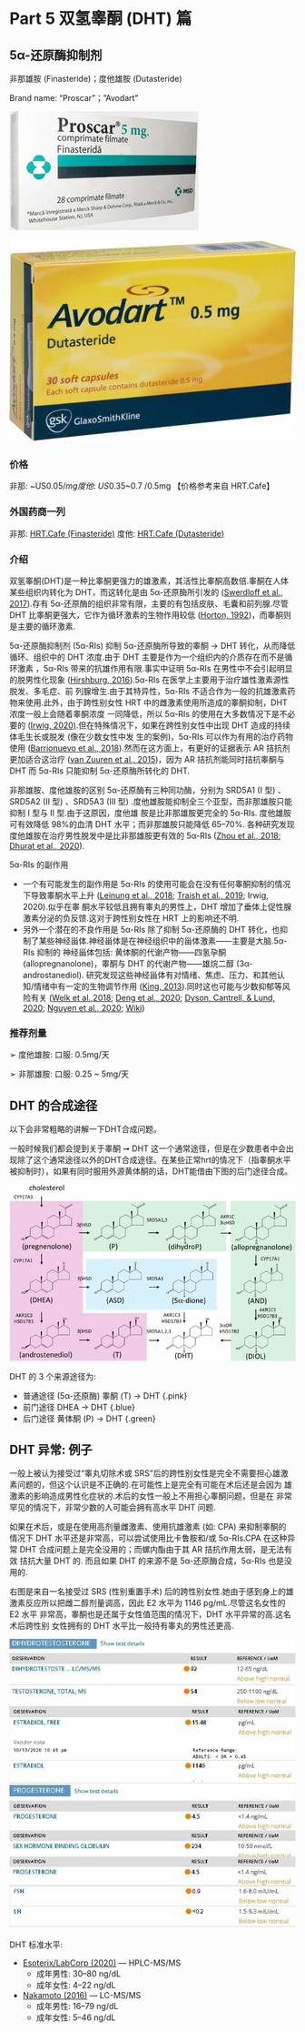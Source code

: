 # Part 5 双氢睾酮 (DHT) 篇

## 5α-还原酶抑制剂

非那雄胺 (Finasteride)；度他雄胺 (Dutasteride)

Brand name: “Proscar”；”Avodart”

![Proscar-Finasteride-5mg](../imgs/Proscar-Finasteride-5mg.jpg)

![Avodart-Dutasteride-0.5mg](../imgs/Avodart-Dutasteride-0.5mg.jpg)

### 价格

非那: ~US$0.05 /mg 度他: ~US$0.35~0.7 /0.5mg 【价格参考来自 HRT.Cafe】

### 外国药商一列

非那: [HRT.Cafe (Finasteride)](https://hrt.cafe/finasteride/) 度他: [HRT.Cafe (Dutasteride)](https://hrt.cafe/dutasteride/)

### 介绍

双氢睾酮(DHT)是一种比睾酮更强力的雄激素，其活性比睾酮高数倍.睾酮在人体某些组织内转化为 DHT，而这转化是由 5α-还原酶所引发的 ([Swerdloff et al., 2017](https://doi.org/10.1210/er.2016-1067)).存有 5α-还原酶的组织非常有限，主要的有包括皮肤、毛囊和前列腺.尽管 DHT 比睾酮更强大，它作为循环激素的生物作用较低 ([Horton, 1992](https://doi.org/10.1002/j.1939-4640.1992.tb01621.x))，而睾酮则是主要的循环激素.

5α-还原酶抑制剂 (5α-RIs) 抑制 5α-还原酶所导致的睾酮 → DHT 转化，从而降低循环、组织中的 DHT 浓度.由于 DHT 主要是作为一个组织内的介质存在而不是循环激素 ，5α-RIs 带来的抗雄作用有限.事实中证明 5α-RIs 在男性中不会引起明显的脱男性化现象 ([Hirshburg, 2016](https://www.ncbi.nlm.nih.gov/pmc/articles/PMC5023004/)).5α-RIs 在医学上主要用于治疗雄性激素源性脱发、多毛症、前 列腺增生.由于其特异性，5α-RIs 不适合作为一般的抗雄激素药物来使用.此外，由于跨性别女性 HRT 中的雌激素使用所造成的睾酮抑制，DHT 浓度一般上会随着睾酮浓度 一同降低，所以 5α-RIs 的使用在大多数情况下是不必要的 ([Irwig, 2020)](http://doi.org/10.1111/andr.12881).但在特殊情况下，如果在跨性别女性中出现 DHT 造成的持续体毛生长或脱发 (像在少数女性中发 生的案例)，5α-RIs 可以作为有用的治疗药物使用 ([Barrionuevo et al., 2018](https://doi.org/10.1210/jc.2017-02052)).然而在这方面上，有更好的证据表示 AR 拮抗剂更加适合这治疗 ([van Zuuren et al., 2015](https://doi.org/10.1002/14651858.CD010334.pub2))，因为 AR 拮抗剂能同时拮抗睾酮与 DHT 而 5α-RIs 只能抑制 5α-还原酶所转化的 DHT.

非那雄胺、度他雄胺的区别 5α-还原酶有三种同功酶，分别为 SRD5A1 (I 型) 、SRD5A2 (II 型) 、SRD5A3 (III 型) .度他雄胺能抑制全三个亚型，而非那雄胺只能抑制 I 型与 II 型.由于这原因，度他雄 胺是比非那雄胺更完全的 5α-RIs. 度他雄胺可有效降低 98%的血清 DHT 水平；而非那雄胺只能降低 65–70%. 各种研究发现度他雄胺在治疗男性脱发中是比非那雄胺更有效的 5α-RIs ([Zhou et al., 2018](https://doi.org/10.2147/CIA.S192435); [Dhurat et al., 2020](https://doi.org/10.1111/dth.13379)).

5α-RIs 的副作用

- 一个有可能发生的副作用是 5α-RIs 的使用可能会在没有任何睾酮抑制的情况下导致睾酮水平上升 ([Leinung et al., 2018](https://doi.org/10.1089/trgh.2017.0035); [Traish et al., 2019](https://doi.org/10.1016/j.sxmr.2018.06.002); Irwig, 2020).似乎在睾 酮水平较低且拥有睾丸的男性上，DHT 增加了垂体上促性腺激素分泌的负反馈.这对于跨性别女性在 HRT 上的影响还不明.
- 另外一个潜在的不良作用是 5α-RIs 除了抑制 5α-还原酶的 DHT 转化，也抑制了某些神经甾体.神经甾体是在神经组织中的甾体激素——主要是大脑.5α-RIs 抑制的 神经甾体包括: 黄体酮的代谢产物——四氢孕酮 (allopregnanolone)，睾酮与 DHT 的代谢产物——雄烷二醇 (3α-androstanediol). 研究发现这些神经甾体有对情绪、焦虑、压力、和其他认知/情绪中有一定的生物调节作用 ([King, 2013](https://doi.org/10.1007/978-1-4614-5559-2_1)).同时这也可能与少数抑郁等风险有关 ([Welk et al.,2018](https://doi.org/10.1001/jamainternmed.2017.0089); [Deng et al., 2020](https://doi.org/10.22037/uj.v16i7.5866); [Dyson, Cantrell, & Lund, 2020](https://doi.org/10.1097/JU.0000000000001079); [Nguyen et al., 2020](http://doi.org/10.1001/jamadermatol.2020.3385); [Wiki](https://en.wikipedia.org/wiki/5%CE%B1-Reductase_inhibitor#Emotional_changes))

### 推荐剂量

➢ 度他雄胺: 口服: 0.5mg/天

➢ 非那雄胺: 口服: 0.25 ~ 5mg/天

## DHT 的合成途径

以下会非常粗略的讲解一下DHT合成问题。

一般时候我们都会提到关于睾酮 ➞ DHT 这一个通常途径，但是在少数患者中会出现除了这个通常途径以外的DHT合成途径。在某些正常hrt的情况下（指睾酮水平被抑制时），如果有同时服用外源黄体酮的话，DHT能借由下图的后门途径合成。

![Frontdoor-pink-primary-backdoor-green-and-secondary-backdoor-blue-pathways-to-5-a](../imgs/Frontdoor-pink-primary-backdoor-green-and-secondary-backdoor-blue-pathways-to-5-a.png)

DHT 的 3 个来源途径为:

- 普通途径 (5α-还原酶) 睾酮 (T) → DHT {.pink}
- 前门途径 DHEA → DHT {.blue}
- 后门途径 黄体酮 (P) → DHT {.green}

## DHT 异常: 例子

一般上被认为接受过“睾丸切除术或 SRS”后的跨性别女性是完全不需要担心雄激 素问题的，但这个认识是不正确的.在可能性上是完全有可能在术后还是会因为 雄激素的影响造成男性化症状的.术后的女性一般上不用担心睾酮问题，但是在 非常罕见的情况下，非常少数的人可能会拥有高水平 DHT 问题.

如果在术后，或是在使用高剂量雌激素、使用抗雄激素 (如: CPA) 来抑制睾酮的 情况下 DHT 水平还是非常高，可以尝试使用比卡鲁胺和/或 5α-RIs.CPA 在这种异 常 DHT 合成问题上是完全没用的；而螺内酯由于其 AR 拮抗作用太弱，是无法有效 拮抗大量 DHT 的. 而且如果 DHT 的来源不是 5α-还原酶合成，5α-RIs 也是没用的.

右图是来自一名接受过 SRS (性别重置手术) 后的跨性别女性.她由于感到身上的雄 激素反应所以把雌二醇剂量调高，因此 E2 水平为 1146 pg/mL.尽管这名女性的 E2 水平 非常高，睾酮也是还属于女性值范围的情况下，DHT 水平异常的高.这名术后跨性别 女性拥有的 DHT 水平比一般持有睾丸的男性还更高.

![DHT](../imgs/DHT.jpg)

DHT 标准水平:

- [Esoterix/LabCorp (2020)](https://drive.google.com/file/d/1AmUJqhstSmIrcEdqmx_hLINfQLkPqqDx/view?usp=sharing) — HPLC-MS/MS
  - 成年男性: 30–80 ng/dL
  - 成年女性: 4–22 ng/dL
- [Nakamoto (2016)](https://doi.org/10.1016/B978-0-323-18907-1.00154-2) — LC-MS/MS
  - 成年男性: 16–79 ng/dL
  - 成年女性: 5–46 ng/dL
